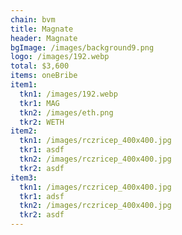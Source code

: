 ```yaml
---
chain: bvm
title: Magnate
header: Magnate
bgImage: /images/background9.png
logo: /images/192.webp
total: $3,600
items: oneBribe
item1:
  tkn1: /images/192.webp
  tkr1: MAG
  tkn2: /images/eth.png
  tkr2: WETH
item2:
  tkn1: /images/rczricep_400x400.jpg
  tkr1: asdf
  tkn2: /images/rczricep_400x400.jpg
  tkr2: asdf
item3:
  tkn1: /images/rczricep_400x400.jpg
  tkr1: adsf
  tkn2: /images/rczricep_400x400.jpg
  tkr2: asdf
---
```

